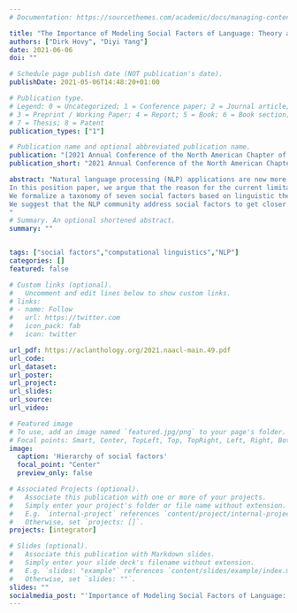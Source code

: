 ```yaml
---
# Documentation: https://sourcethemes.com/academic/docs/managing-content/

title: "The Importance of Modeling Social Factors of Language: Theory and Practice"
authors: ["Dirk Hovy", "Diyi Yang"]
date: 2021-06-06
doi: ""

# Schedule page publish date (NOT publication's date).
publishDate: 2021-05-06T14:48:20+01:00

# Publication type.
# Legend: 0 = Uncategorized; 1 = Conference paper; 2 = Journal article;
# 3 = Preprint / Working Paper; 4 = Report; 5 = Book; 6 = Book section;
# 7 = Thesis; 8 = Patent
publication_types: ["1"]

# Publication name and optional abbreviated publication name.
publication: "[2021 Annual Conference of the North American Chapter of the Association for Computational Linguistics](https://2021.naacl.org)"
publication_short: "2021 Annual Conference of the North American Chapter of the Association for Computational Linguistics"

abstract: "Natural language processing (NLP) applications are now more powerful and ubiquitous than ever before. With rapidly developing (neural) models and ever-more available data, current NLP models have access to more information than any human speaker during their life. Still, it would be hard to argue that NLP models have reached human-level capacity. 
In this position paper, we argue that the reason for the current limitations is a focus on information content while ignoring language's social factors. We show that current NLP systems systematically break down when faced with interpreting the social factors of language. This limits applications to a subset of information-related tasks and prevents NLP from reaching human-level performance. At the same time, systems that incorporate even a minimum of social factors already show remarkable improvements.
We formalize a taxonomy of seven social factors based on linguistic theory and exemplify current failures and emerging successes for each of them. 
We suggest that the NLP community address social factors to get closer to the goal of human-like language understanding.
"
# Summary. An optional shortened abstract.
summary: ""


tags: ["social factors","computational linguistics","NLP"]
categories: []
featured: false

# Custom links (optional).
#   Uncomment and edit lines below to show custom links.
# links:
# - name: Follow
#   url: https://twitter.com
#   icon_pack: fab
#   icon: twitter

url_pdf: https://aclanthology.org/2021.naacl-main.49.pdf
url_code:
url_dataset:
url_poster:
url_project:
url_slides:
url_source:
url_video:

# Featured image
# To use, add an image named `featured.jpg/png` to your page's folder.
# Focal points: Smart, Center, TopLeft, Top, TopRight, Left, Right, BottomLeft, Bottom, BottomRight.
image:
  caption: 'Hierarchy of social factors'
  focal_point: "Center"
  preview_only: false

# Associated Projects (optional).
#   Associate this publication with one or more of your projects.
#   Simply enter your project's folder or file name without extension.
#   E.g. `internal-project` references `content/project/internal-project/index.md`.
#   Otherwise, set `projects: []`.
projects: [integrator]

# Slides (optional).
#   Associate this publication with Markdown slides.
#   Simply enter your slide deck's filename without extension.
#   E.g. `slides: "example"` references `content/slides/example/index.md`.
#   Otherwise, set `slides: ""`.
slides: ""
socialmedia_post: "'Importance of Modeling Social Factors of Language: Theory and Practice' by {@dirk}, Diyi Yang discusses NLP limitations, calling for focus on social factors, not just content."
---
```

